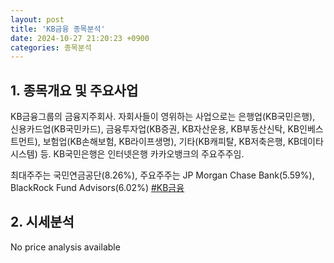 ```yaml
---
layout: post
title: 'KB금융 종목분석'
date: 2024-10-27 21:20:23 +0900
categories: 종목분석
---
```


## 1. 종목개요 및 주요사업

KB금융그룹의 금융지주회사. 자회사들이 영위하는 사업으로는 은행업(KB국민은행), 신용카드업(KB국민카드), 금융투자업(KB증권, KB자산운용, KB부동산신탁, KB인베스트먼트), 보험업(KB손해보험, KB라이프생명), 기타(KB캐피탈, KB저축은행, KB데이타시스템) 등. KB국민은행은 인터넷은행 카카오뱅크의 주요주주임.

최대주주는 국민연금공단(8.26%), 주요주주는 JP Morgan Chase Bank(5.59%), BlackRock Fund Advisors(6.02%)
[#KB금융](#)

## 2. 시세분석

No price analysis available
